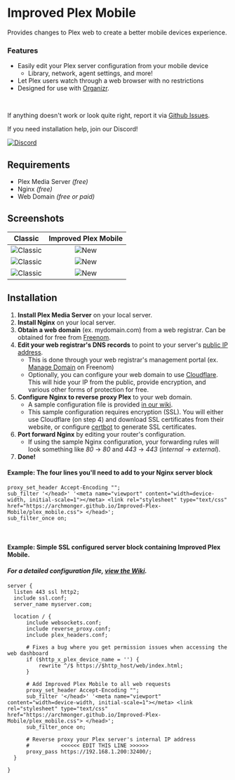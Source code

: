 # Improved Plex Mobile
Provides changes to Plex web to create a better mobile devices experience. 

### Features
- Easily edit your Plex server configuration from your mobile device
   - Library, network, agent settings, and more!
- Let Plex users watch through a web browser with no restrictions
- Designed for use with [Organizr](https://github.com/causefx/Organizr).

<br/>

If anything doesn't work or look quite right, report it via [Github Issues](https://github.com/Archmonger/Improved-Plex-Mobile/issues).

If you need installation help, join our Discord!

[![Discord](https://img.shields.io/badge/discord-join-orange.svg?style=for-the-badge&logo=discord)](https://discord.gg/sfjkDaM)<br/>




## Requirements<br/>
- Plex Media Server _(free)_
- Nginx _(free)_
- Web Domain _(free or paid)_





## Screenshots
| Classic | Improved Plex Mobile |
|:---:|:---:|
| ![Classic](https://archmonger.github.io/Improved-Plex-Mobile/screenshots/classic_1.png)  | ![New](https://archmonger.github.io/Improved-Plex-Mobile/screenshots/new_1.png) |
| ![Classic](https://archmonger.github.io/Improved-Plex-Mobile/screenshots/classic_2.png)  | ![New](https://archmonger.github.io/Improved-Plex-Mobile/screenshots/new_2.png) |
| ![Classic](https://archmonger.github.io/Improved-Plex-Mobile/screenshots/classic_3.png)  | ![New](https://archmonger.github.io/Improved-Plex-Mobile/screenshots/new_3.png) |





## Installation<br/>
1) **Install Plex Media Server** on your local server.
2) **Install Nginx** on your local server.
3) **Obtain a web domain** (ex. mydomain.com) from a web registrar. Can be obtained for free from [Freenom](https://www.freenom.com/en/index.html?lang=en).
4) **Edit your web registrar's DNS records** to point to your server's [public IP address](https://www.google.com/search?q=what+is+my+ip&sourceid=opera&ie=UTF-8&oe=UTF-8).
   - This is done through your web registrar's management portal (ex. [Manage Domain](https://my.freenom.com/clientarea.php?action=domains) on Freenom)
   - Optionally, you can configure your web domain to use [Cloudflare](cloudflare.com). This will hide your IP from the public, provide encryption, and various other forms of protection for free.
5) **Configure Nginx to reverse proxy Plex** to your web domain.
   - A sample configuration file is provided [in our wiki](https://github.com/Archmonger/Improved-Plex-Mobile/wiki/Nginx-Configuration).
   - This sample configuration requires encryption (SSL). You will either use Cloudflare (on step 4) and download SSL certificates from their website, or configure [certbot](https://certbot.eff.org/) to generate SSL certificates. 
6) **Port forward Nginx** by editing your router's configuration.
   - If using the sample Nginx configuration, your forwarding rules will look something like _80_ -> _80_ and _443_ -> _443_ (_internal_ -> _external_).
7) **Done!**

#### Example: The four lines you'll need to add to your Nginx server block
```nginx
proxy_set_header Accept-Encoding "";
sub_filter '</head>' '<meta name="viewport" content="width=device-width, initial-scale=1"></meta> <link rel="stylesheet" type="text/css" href="https://archmonger.github.io/Improved-Plex-Mobile/plex_mobile.css"> </head>';
sub_filter_once on;
```

<br/>

#### Example: Simple SSL configured server block containing Improved Plex Mobile.
#### _For a detailed configuration file, [view the Wiki](https://github.com/Archmonger/Improved-Plex-Mobile/wiki/Nginx-Configuration)._
```nginx
server {
  listen 443 ssl http2;
  include ssl.conf;
  server_name myserver.com;

  location / {
      include websockets.conf;
      include reverse_proxy.conf;
      include plex_headers.conf;

      # Fixes a bug where you get permission issues when accessing the web dashboard
      if ($http_x_plex_device_name = '') {
          rewrite ^/$ https://$http_host/web/index.html;
      }

      # Add Improved Plex Mobile to all web requests
      proxy_set_header Accept-Encoding "";
      sub_filter '</head>' '<meta name="viewport" content="width=device-width, initial-scale=1"></meta> <link rel="stylesheet" type="text/css" href="https://archmonger.github.io/Improved-Plex-Mobile/plex_mobile.css"> </head>';
      sub_filter_once on;

      # Reverse proxy your Plex server's internal IP address
      #          <<<<<< EDIT THIS LINE >>>>>>
      proxy_pass https://192.168.1.200:32400/;
  }

}
```

